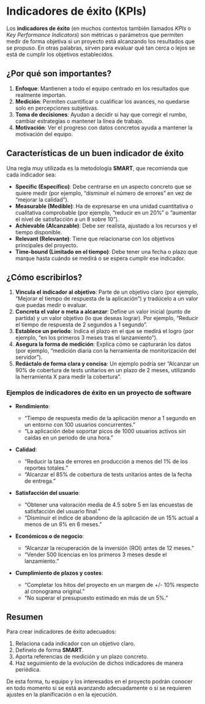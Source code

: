 
# Indicadores de éxito (KPIs)

Los **indicadores de éxito** (en muchos contextos también llamados _KPIs_ o _Key Performance Indicators_) son métricas o parámetros que permiten medir de forma objetiva si un proyecto está alcanzando los resultados que se propuso. En otras palabras, sirven para evaluar qué tan cerca o lejos se está de cumplir los objetivos establecidos.

## ¿Por qué son importantes?

1. **Enfoque**: Mantienen a todo el equipo centrado en los resultados que realmente importan.
2. **Medición**: Permiten cuantificar o cualificar los avances, no quedarse solo en percepciones subjetivas.
3. **Toma de decisiones**: Ayudan a decidir si hay que corregir el rumbo, cambiar estrategias o mantener la línea de trabajo.
4. **Motivación**: Ver el progreso con datos concretos ayuda a mantener la motivación del equipo.

## Características de un buen indicador de éxito

Una regla muy utilizada es la metodología **SMART**, que recomienda que cada indicador sea:

- **Specific (Específico)**: Debe centrarse en un aspecto concreto que se quiere medir (por ejemplo, “disminuir el número de errores” en vez de “mejorar la calidad”).
- **Measurable (Medible)**: Ha de expresarse en una unidad cuantitativa o cualitativa comprobable (por ejemplo, “reducir en un 20%” o “aumentar el nivel de satisfacción a un 8 sobre 10”).
- **Achievable (Alcanzable)**: Debe ser realista, ajustado a los recursos y el tiempo disponible.
- **Relevant (Relevante)**: Tiene que relacionarse con los objetivos principales del proyecto.
- **Time-bound (Limitado en el tiempo)**: Debe tener una fecha o plazo que marque hasta cuándo se medirá o se espera cumplir ese indicador.

## ¿Cómo escribirlos?

1. **Vincula el indicador al objetivo**: Parte de un objetivo claro (por ejemplo, “Mejorar el tiempo de respuesta de la aplicación”) y tradúcelo a un valor que puedas medir o evaluar.
2. **Concreta el valor o meta a alcanzar**: Define un valor inicial (punto de partida) y un valor objetivo (lo que deseas lograr). Por ejemplo, “Reducir el tiempo de respuesta de 2 segundos a 1 segundo”.
3. **Establece un periodo**: Indica el plazo en el que se medirá el logro (por ejemplo, “en los primeros 3 meses tras el lanzamiento”).
4. **Asegura la forma de medición**: Explica cómo se capturarán los datos (por ejemplo, “medición diaria con la herramienta de monitorización del servidor”).
5. **Redáctalo de forma clara y concisa**: Un ejemplo podría ser “Alcanzar un 90% de cobertura de tests unitarios en un plazo de 2 meses, utilizando la herramienta X para medir la cobertura”.

### Ejemplos de indicadores de éxito en un proyecto de software

- **Rendimiento**:
    
    - “Tiempo de respuesta medio de la aplicación menor a 1 segundo en un entorno con 100 usuarios concurrentes.”
    - “La aplicación debe soportar picos de 1000 usuarios activos sin caídas en un periodo de una hora.”
- **Calidad**:
    
    - “Reducir la tasa de errores en producción a menos del 1% de los reportes totales.”
    - “Alcanzar el 85% de cobertura de tests unitarios antes de la fecha de entrega.”
- **Satisfacción del usuario**:
    
    - “Obtener una valoración media de 4.5 sobre 5 en las encuestas de satisfacción del usuario final.”
    - “Disminuir el índice de abandono de la aplicación de un 15% actual a menos de un 8% en 6 meses.”
- **Económicos o de negocio**:
    
    - “Alcanzar la recuperación de la inversión (ROI) antes de 12 meses.”
    - “Vender 500 licencias en los primeros 3 meses desde el lanzamiento.”
- **Cumplimiento de plazos y costes**:
    
    - “Completar los hitos del proyecto en un margen de +/- 10% respecto al cronograma original.”
    - “No superar el presupuesto estimado en más de un 5%.”

## Resumen

Para crear indicadores de éxito adecuados:

1. Relaciona cada indicador con un objetivo claro.
2. Defínelo de forma **SMART**.
3. Aporta referencias de medición y un plazo concreto.
4. Haz seguimiento de la evolución de dichos indicadores de manera periódica.

De esta forma, tu equipo y los interesados en el proyecto podrán conocer en todo momento si se está avanzando adecuadamente o si se requieren ajustes en la planificación o en la ejecución.